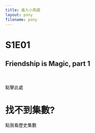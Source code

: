 ```yaml
---
title: 進入小馬國
layout: pony
filename: pony
--- 
```


<h1 id="episode">S1E01</h1>
<h2 id="title">Friendship is Magic, part 1</h2>
<br>
<br>
<a id="link" herf="https://linbei9487.github.io/pony/G4/S1#tit0"> 點擊此處</a>







<h1>找不到集數?</h1>
<a herf="https://linbei9487.github.io/pony/history"> 點我看歷史集數</a>

<script src="/src/js/pony.js"></script>    